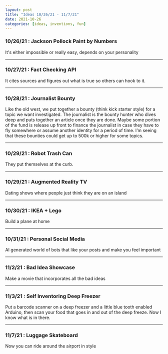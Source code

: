 ```yaml
---
layout: post
title: "Ideas 10/26/21 - 11/7/21"
date: 2021-10-26
categories: [ideas, inventions, fun]
---
```




### 10/26/21 : Jackson Pollock Paint by Numbers
It's either impossible or really easy, depends on your personality

---

### 10/27/21 : Fact Checking API
It cites sources and figures out what is true so others can hook to it.

---

### 10/28/21 : Journalist Bounty
Like the old west, we put together a bounty (think kick starter style) for a topic we want investigated. The journalist is the bounty hunter who dives deep and puts together an article once they are done. Maybe some portion of the fund is release up front to finance the journalist in case they have to fly somewhere or assume another identity for a period of time. I’m seeing that these bounties could get up to 500k or higher for some topics.

---

### 10/29/21 : Robot Trash Can
They put themselves at the curb.

---

### 10/29/21 : Augmented Reality TV
Dating shows where people just think they are on an island

---

### 10/30/21 : IKEA + Lego
Build a plane at home

---

### 10/31/21 : Personal Social Media
AI generated world of bots that like your posts and make you feel important

---

### 11/2/21 : Bad Idea Showcase
Make a movie that incorporates all the bad ideas

---

### 11/3/21 : Self Inventoring Deep Freezer
Put a barcode scanner on a deep freezer and a little blue tooth enabled Arduino, then scan your food that goes in and out of the deep freeze.  Now I know what is in there.

---

### 11/7/21 : Luggage Skateboard
Now you can ride around the airport in style
